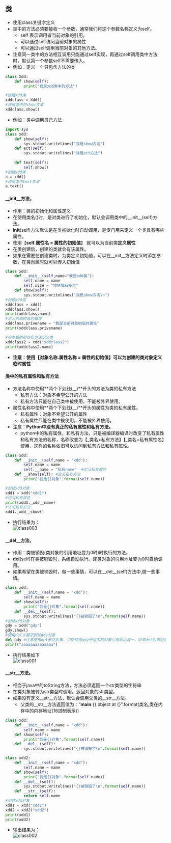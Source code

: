 ## 类
* 使用class关键字定义
* 类中的方法必须要接收一个参数，通常我们将这个参数名称定义为self。
    * self 表示调用者当前对象的引用。
    * 可以通过self访问当前对象的属性
    * 可以通过self调用当前对象的其他方法。
* 注意同一类中的方法相互调用只能通过self实现，再通过self调用类中方法时，默认第一个参数self不需要传入。
* 例如：定义一个只包含方法的类
````python
class Xdd:
    def show(self):
        print("我是xdd类中的方法")

#创建xdd类
xddclass = Xdd()
#调用类中的show方法
xddclass.show()
```` 
* 例如：类中调用自己方法
````python
import sys
class xdd:
    def show(self):
        sys.stdout.writelines("我是show方法")
    def ect(self):
        sys.stdout.writelines("我是ect方法")
        
    def text(self):
        self.show()
#创建xdd类
a = xdd()
#调用类中text方法
a.text()
````  
#### __init__方法，
* 作用：类的初始化和属性定义
* 在使用类名()时，是对类进行了初始化，默认会调用类中的__init__(self)方法。
* __init__(self)方法默认是在类初始化时自动调用，是专门用来定义一个类具有哪些属性。
* 使用【**self.属性名 = 属性的初始值**】 就可以为当前类**定义属性**
* 在类创建后，创建的类就会有该属性。
* 如果在需要在创建类时，为类定义初始值，可以在__init__方法定义时添加参数，在类创建时就可以传入初始值
````python
class xdd:
    def __init__(self,name="我是xdd类"):
        self.name = name
        self.size = "你猜我有多大"
    def show(self):
        sys.stdout.writelines("我是show方法\n")
#创建xdd类
xddclass = xdd()
xddclass.show()
print(xddclass.name)
#定义对象的临时属性
xddclass.privename = "我是当前对象的临时属性"
print(xddclass.privename)

#带参数的初始化方法定义类
xddclass2 = xdd("xddclass2")
print(xddclass2.name)
````
* **注意：使用【对象名称.属性名称 = 属性的初始值】可以为创建的类对象定义临时属性**   
#### 类中的私有属性和私有方法
* 方法名称中使用**两个下划线(__)**开头的方法为类的私有方法
    * 私有方法：对象不希望公开的方法
    * 私有方法只能在自己类中被使用。不能被外界使用。
* 属性名称中使用**两个下划线(__)**开头的属性为类的私有属性。
    * 私有属性：对象不希望公开的属性
    * 私有属性只能在类中被使用。不能被外界使用。  
* 注意：**Python中没有真正的私有属性和私有方法。**
    * python中的私有属性，和私有方法，只是被编译器编译时改变了私有属性和私有方法的名称，名称改变为【_类名+私有方法】【_类名+私有属性名】使用，这样的名称依旧可以访问到私有方法和私有属性。
````python
class xdd:
    def __init__(self,name = "xdd"):
        self.name = name
        self.__name = "私有name"  #定义私有属性
    def __show(self): #定义私有方法
        print("我是{}对象".format(self.name))

#创建xdd对象
xdd1 = xdd("xdd1")
#访问私有属性
print(xdd1._xdd__name)
#访问私有方法
xdd1._xdd__show()
````  
* 执行结果为：  
![class003](../img/python/class003.jpg)

#### __del__方法，
* 作用：类被销毁(类对象的引用地址变为0时)时执行的方法。
* __del__(self)在类被销毁时，系统自动执行。即类对象的引用地址变为0时自动调用。
* 如果希望在类被销毁时，做一些事情，可以在__del__(self)方法中,做一些事情。
````python
class xdd:
    def __init__(self,name = "xdd"):
        self.name = name
    def show(self):
        print("我是{}对象".format(self.name))
    def __del__(self):
        sys.stdout.writelines("{}被销毁了\n".format(self.name))
#创建xdd对象
gdy = xdd("gdy")
gdy.show()
#使用del关键字删除gdy对象
del gdy #注意使用del删除对象，只能使得gdy所指向的对象引用地址减一，如果del后该对象的引用地址依然不为0，则不会调用__del__方法
print("aaaaaaaaaaaaaa")
````  
* 执行结果如下  
![class001](../img/python/class001.jpg)  
#### __str__方法。
* 相当于java中的toString方法，方法必须返回一个str类型的字符串
* 在类对象被转为str类型时调用。返回对象的str类型。
* 如果没有定义__str__方法，默认会调用父类的__str__方法。
    * 父类的__str__方法返回值为：“__main__.{} object at {}”.format(类名,类在内存中的内存地址(16进制表示))
````python
class xdd:
    def __init__(self,name = "xdd"):
        self.name = name
    def show(self):
        print("我是{}对象".format(self.name))
    def __del__(self):
        sys.stdout.writelines("{}被销毁了\n".format(self.name))

class xdd2:
    def __init__(self,name = "xdd"):
        self.name = name
    def show(self):
        print("我是{}对象".format(self.name))
    def __del__(self):
        sys.stdout.writelines("{}被销毁了\n".format(self.name))
    def __str__(self):
        return self.name
#创建xdd对象
xdd1 = xdd("xdd1")
xdd2 = xdd2("xdd2")
print(xdd1)
print(xdd2)
````  
* 输出结果为：  
![class002](../img/python/class002.jpg)    



